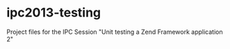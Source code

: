 ipc2013-testing
===============

Project files for the IPC Session "Unit testing a Zend Framework application 2"
